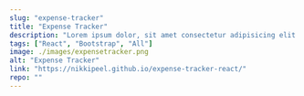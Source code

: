 ```yaml
---
slug: "expense-tracker"
title: "Expense Tracker"
description: "Lorem ipsum dolor, sit amet consectetur adipisicing elit. Neque molestias iste ipsa ab deserunt eveniet dolorem facere consequatur exercitationem necessitatibus. In, ipsa corporis totam beatae culpa quis aliquid delectus incidunt"
tags: ["React", "Bootstrap", "All"]
image: ./images/expensetracker.png
alt: "Expense Tracker"
link: "https://nikkipeel.github.io/expense-tracker-react/"
repo: ""
---
```

